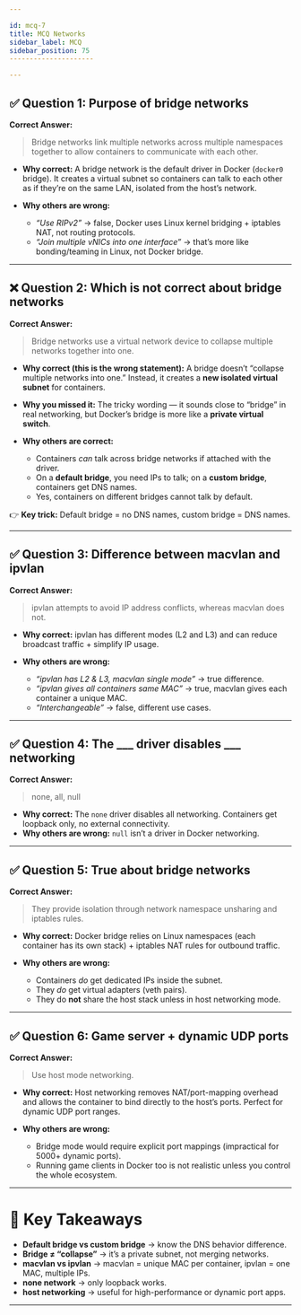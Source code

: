 ```yaml
---

id: mcq-7
title: MCQ Networks
sidebar_label: MCQ
sidebar_position: 75
---------------------

---
```


## ✅ Question 1: Purpose of bridge networks

**Correct Answer:**

> Bridge networks link multiple networks across multiple namespaces together to
> allow containers to communicate with each other.

- **Why correct:** A bridge network is the default driver in Docker (`docker0`
  bridge). It creates a virtual subnet so containers can talk to each other as
  if they’re on the same LAN, isolated from the host’s network.
- **Why others are wrong:**

  - _“Use RIPv2”_ → false, Docker uses Linux kernel bridging + iptables NAT, not
    routing protocols.
  - _“Join multiple vNICs into one interface”_ → that’s more like
    bonding/teaming in Linux, not Docker bridge.

---

## ❌ Question 2: Which is **not correct** about bridge networks

**Correct Answer:**

> Bridge networks use a virtual network device to collapse multiple networks
> together into one.

- **Why correct (this is the wrong statement):** A bridge doesn’t “collapse
  multiple networks into one.” Instead, it creates a **new isolated virtual
  subnet** for containers.
- **Why you missed it:** The tricky wording — it sounds close to “bridge” in
  real networking, but Docker’s bridge is more like a **private virtual
  switch**.
- **Why others are correct:**

  - Containers _can_ talk across bridge networks if attached with the driver.
  - On a **default bridge**, you need IPs to talk; on a **custom bridge**,
    containers get DNS names.
  - Yes, containers on different bridges cannot talk by default.

👉 **Key trick:** Default bridge = no DNS names, custom bridge = DNS names.

---

## ✅ Question 3: Difference between macvlan and ipvlan

**Correct Answer:**

> ipvlan attempts to avoid IP address conflicts, whereas macvlan does not.

- **Why correct:** ipvlan has different modes (L2 and L3) and can reduce
  broadcast traffic + simplify IP usage.
- **Why others are wrong:**

  - _“ipvlan has L2 & L3, macvlan single mode”_ → true difference.
  - _“ipvlan gives all containers same MAC”_ → true, macvlan gives each
    container a unique MAC.
  - _“Interchangeable”_ → false, different use cases.

---

## ✅ Question 4: The \_\_\_ driver disables \_\_\_ networking

**Correct Answer:**

> none, all, null

- **Why correct:** The `none` driver disables all networking. Containers get
  loopback only, no external connectivity.
- **Why others are wrong:** `null` isn’t a driver in Docker networking.

---

## ✅ Question 5: True about bridge networks

**Correct Answer:**

> They provide isolation through network namespace unsharing and iptables rules.

- **Why correct:** Docker bridge relies on Linux namespaces (each container has
  its own stack) + iptables NAT rules for outbound traffic.
- **Why others are wrong:**

  - Containers _do_ get dedicated IPs inside the subnet.
  - They _do_ get virtual adapters (veth pairs).
  - They do **not** share the host stack unless in host networking mode.

---

## ✅ Question 6: Game server + dynamic UDP ports

**Correct Answer:**

> Use host mode networking.

- **Why correct:** Host networking removes NAT/port-mapping overhead and allows
  the container to bind directly to the host’s ports. Perfect for dynamic UDP
  port ranges.
- **Why others are wrong:**

  - Bridge mode would require explicit port mappings (impractical for 5000+
    dynamic ports).
  - Running game clients in Docker too is not realistic unless you control the
    whole ecosystem.

---

# 🔑 Key Takeaways

- **Default bridge vs custom bridge** → know the DNS behavior difference.
- **Bridge ≠ “collapse”** → it’s a private subnet, not merging networks.
- **macvlan vs ipvlan** → macvlan = unique MAC per container, ipvlan = one MAC,
  multiple IPs.
- **none network** → only loopback works.
- **host networking** → useful for high-performance or dynamic port apps.

---
